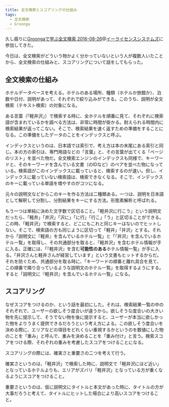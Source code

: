 ```yaml
---
title: 全文検索とスコアリングの仕組み
tags:
  - 全文検索
  - Groonga
---
```


久し振りに[Groongaで学ぶ全文検索 2016-08-26][]@[イーライセンスシステムズ][]に参加してきた。

今日は、全文検索がどういう物かよく分かっていないという人が複数人いたことから、全文検索の仕組みと、スコアリングについて話をしてもらった。

全文検索の仕組み
-----------------

ホテルデータベースを考える。ホテルのある場所、種類（ホテルか旅館か）、泊数や日付、説明があって、それぞれで絞り込みができる。このうち、説明が全文検索（テキスト検索）の対象になる。

ある言葉（「軽井沢」）で検索する時に、全ホテルを順番に見て、それぞれに検索語が含まれているかを調べる方法は、非常に時間が掛かる。耐えられる時間内に検索結果が返ってこない。そこで、検索結果を速く返すための準備をすることになる。この準備をしたデータのことをインデックスと呼ぶ。

インデックスというのは、日本語では索引で、考え方は本の末尾にある索引と同じ。本の方の索引は、専門用語などの「言葉」と、その言葉が出てくる「ページのリスト」を並べた物だ。全文検索エンジンのインデックスも同様で、キーワードと、そのキーワードを含んでいる文書（のIDなど）のペアを並べた物になっている。検索語がこのインデックスに載っていると、検索するのが速い。但し、インデックスに載っていない検索語は、検索できなくなる。そこで、インデックスのキーに載っている単語を増やすのがコツになる。

元々の説明文などからこのキーを作る方法は二種類ある。一つは、説明を日本語として解釈して分割し、分割結果をキーにする方法。形態素解析と呼ばれる。

もう一つは単純に決めた文字数で区切ること。「軽井沢に行こう」という説明文だったら、「軽井」「井沢」「沢に」「に行」「行こ」「う」と区切ることができる。この時、「軽井沢」で検索すると、どこにもこれと同じキーはないのでヒットしない。そこで、検索語の方も同じように区切って「軽井」「井沢」とする。それから「説明文に『軽井』を含んでいるホテル一覧」と「『井沢』を含んでいるホテル一覧」を取得し、その共通部分を取ると、「軽井沢」を含むホテル情報が手に入る。正確には、「『軽井沢』を含む**可能性のある**ホテル情報一覧」が手に入る。「井沢さんと軽井さんが経営しています」という文書もヒットするからだ。それを防ぐため、共通部分を取る時に、「キーワードの順番と離れ具合を見て、この順番で隣り合っているような説明文のホテル一覧」を取得するようにする。すると「説明文に『軽井沢』を含んでいるホテル一覧」になる。

スコアリング
------------

なぜスコアをつけるのか、という話を最初にした。それは、検索結果一覧の中のそれぞれで、ユーザーの欲しそう度合いが違うから。欲しそうな度合いの大きい物を先に提示して、そうでない物を後に提示すると、ユーザーが本当に欲しかった物をよりうまく提供できるだろうという考え方による。この欲しそう度合いを決める際に、エリアなどの項目をどれくらい重視するかというのを数値にした物のことを「重み」と呼んで、重みを決めることを「重み付け」と言う。検索スコアをつける際、それぞれの重みを考慮したスコアをつけることになる。

スコアリングの際には、確実さと重要さの二つを考えて行う。

確実さというのは、「軽井沢」で検索した時に、説明文で「軽井沢にほど近い」となっているホテルよりも、エリアがズバリ「軽井沢」となっている方が重くなるようにスコアをつけること。

重要さというのは、仮に説明文にタイトルと本文があった時に、タイトルの方が大事だろうと考えて、タイトルにヒットした場合により高いスコアをつけること。

[Groongaで学ぶ全文検索 2016-08-26]: https://groonga.doorkeeper.jp/events/48368
[イーライセンスシステムズ]: http://www.eli-sys.jp/
